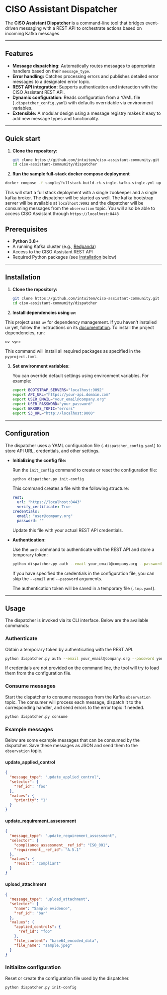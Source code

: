 # CISO Assistant Dispatcher

The **CISO Assistant Dispatcher** is a command-line tool that bridges event-driven messaging with a REST API to orchestrate actions based on incoming Kafka messages.

---

## Features

- **Message dispatching:** Automatically routes messages to appropriate handlers based on their `message_type`.
- **Error handling:** Catches processing errors and publishes detailed error messages to a designated error topic.
- **REST API integration:** Supports authentication and interaction with the CISO Assistant REST API.
- **Dynamic configuration:** Reads configuration from a YAML file (`.dispatcher_config.yaml`) with defaults overridable via environment variables.
- **Extensible:** A modular design using a message registry makes it easy to add new message types and functionality.

---

## Quick start

1. **Clone the repository:**

   ```bash
   git clone https://github.com/intuitem/ciso-assistant-community.git
   cd ciso-assistant-community/dispatcher
   ```

2. **Run the sample full-stack docker compose deployment**

```bash
docker compose -f sample/fullstack-build-zk-single-kafka-single.yml up -d
```

This will start a full stack deployment with a single zookeeper and a single kafka broker. The dispatcher will be started as well.
The kafka bootstrap server will be available at `localhost:9092` and the dispatcher will be consuming messages from the `observation` topic.
You will also be able to access CISO Assistant through `https://localhost:8443`

## Prerequisites

- **Python 3.8+**
- A running Kafka cluster (e.g., [Redpanda](https://redpanda.com/))
- Access to the CISO Assistant REST API
- Required Python packages (see [Installation](#installation) below)

---

## Installation

1. **Clone the repository:**

   ```bash
   git clone https://github.com/intuitem/ciso-assistant-community.git
   cd ciso-assistant-community/dispatcher
   ```

2. **Install dependencies using `uv`:**

This project uses `uv` for dependency management. If you haven't installed uv yet, follow the instructions on its [documentation](https://docs.astral.sh/uv/).
To install the project dependencies, run:

```bash
uv sync
```

This command will install all required packages as specified in the `pyproject.toml`.

3. **Set environment variables:**

   You can override default settings using environment variables. For example:

   ```bash
   export BOOTSTRAP_SERVERS="localhost:9092"
   export API_URL="https://your-api.domain.com"
   export USER_EMAIL="your_email@company.org"
   export USER_PASSWORD="your_password"
   export ERRORS_TOPIC="errors"
   export S3_URL="http://localhost:9000"
   ```

---

## Configuration

The dispatcher uses a YAML configuration file (`.dispatcher_config.yaml`) to store API URL, credentials, and other settings.

- **Initializing the config file:**

  Run the `init_config` command to create or reset the configuration file:

  ```bash
  python dispatcher.py init-config
  ```

  This command creates a file with the following structure:

  ```yaml
  rest:
    url: "https://localhost:8443"
    verify_certificate: True
  credentials:
    email: "user@company.org"
    password: ""
  ```

  Update this file with your actual REST API credentials.

- **Authentication:**

  Use the `auth` command to authenticate with the REST API and store a temporary token:

  ```bash
  python dispatcher.py auth --email your_email@company.org --password your_password
  ```

  If you have specified the credentials in the configuration file, you can skip the `--email` and `--password` arguments.

  The authentication token will be saved in a temporary file (`.tmp.yaml`).

---

## Usage

The dispatcher is invoked via its CLI interface. Below are the available commands:

### Authenticate

Obtain a temporary token by authenticating with the REST API.

```bash
python dispatcher.py auth --email your_email@company.org --password your_password
```

If credentials are not provided on the command line, the tool will try to load them from the configuration file.

### Consume messages

Start the dispatcher to consume messages from the Kafka `observation` topic. The consumer will process each message, dispatch it to the corresponding handler, and send errors to the error topic if needed.

```bash
python dispatcher.py consume
```

### Example messages

Below are some example messages that can be consumed by the dispatcher. Save these messages as JSON and send them to the `observation` topic.

#### update_applied_control

```json
{
  "message_type": "update_applied_control",
  "selector": {
    "ref_id": "foo"
  },
  "values": {
    "priority": "1"
  }
}
```

#### update_requirement_assessment

```json
{
  "message_type": "update_requirement_assessment",
  "selector": {
    "compliance_assessment__ref_id": "ISO_001",
    "requirement__ref_id": "A.5.1"
  },
  "values": {
    "result": "compliant"
  }
}
```

#### upload_attachment

```json
{
  "message_type": "upload_attachment",
  "selector": {
    "name": "Sample evidence",
    "ref_id": "bar"
  },
  "values": {
    "applied_controls": {
      "ref_id": "foo"
    },
    "file_content": "base64_encoded_data",
    "file_name": "sample.jpeg"
  }
}
```

### Initialize configuration

Reset or create the configuration file used by the dispatcher.

```bash
python dispatcher.py init-config
```
